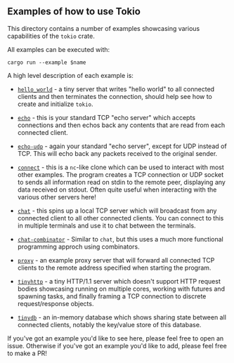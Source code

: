 ## Examples of how to use Tokio

This directory contains a number of examples showcasing various capabilities of
the `tokio` crate.

All examples can be executed with:

```
cargo run --example $name
```

A high level description of each example is:

* [`hello_world`](hello_world.rs) - a tiny server that writes "hello world" to
  all connected clients and then terminates the connection, should help see how
  to create and initialize `tokio`.

* [`echo`](echo.rs) - this is your standard TCP "echo server" which accepts
  connections and then echos back any contents that are read from each connected
  client.

* [`echo-udp`](echo-udp.rs) - again your standard "echo server", except for UDP
  instead of TCP.  This will echo back any packets received to the original
  sender.

* [`connect`](connect.rs) - this is a `nc`-like clone which can be used to
  interact with most other examples. The program creates a TCP connection or UDP
  socket to sends all information read on stdin to the remote peer, displaying
  any data received on stdout. Often quite useful when interacting with the
  various other servers here!

* [`chat`](chat.rs) - this spins up a local TCP server which will broadcast from
  any connected client to all other connected clients. You can connect to this
  in multiple terminals and use it to chat between the terminals.

* [`chat-combinator`](chat-combinator.rs) - Similar to `chat`, but this uses a
  much more functional programming approch using combinators.

* [`proxy`](proxy.rs) - an example proxy server that will forward all connected
  TCP clients to the remote address specified when starting the program.

* [`tinyhttp`](tinyhttp.rs) - a tiny HTTP/1.1 server which doesn't support HTTP
  request bodies showcasing running on multiple cores, working with futures and
  spawning tasks, and finally framing a TCP connection to discrete
  request/response objects.

* [`tinydb`](tinyhttp.rs) - an in-memory database which shows sharing state
  between all connected clients, notably the key/value store of this database.

If you've got an example you'd like to see here, please feel free to open an
issue. Otherwise if you've got an example you'd like to add, please feel free
to make a PR!
